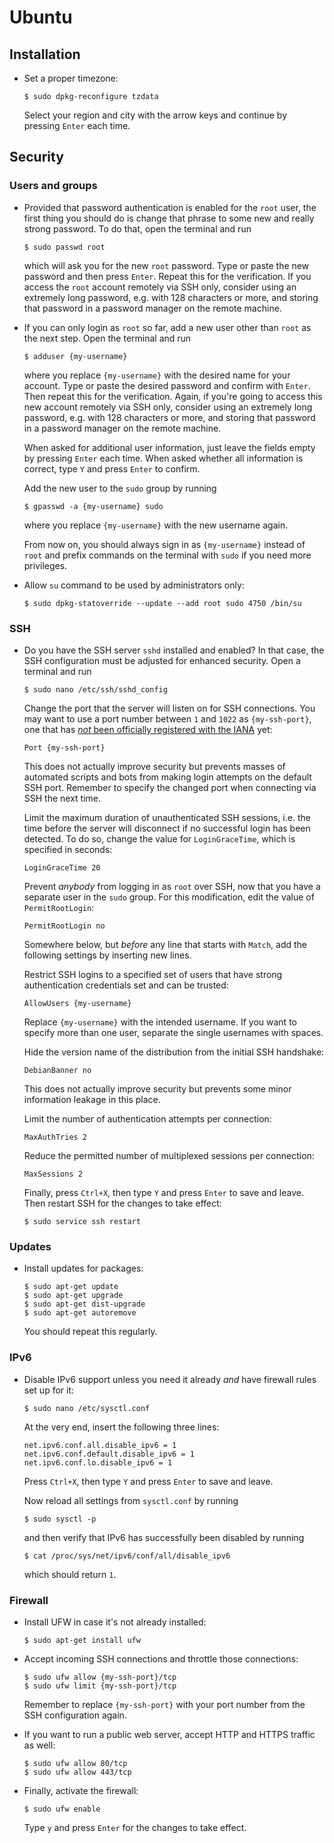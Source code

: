 # Ubuntu

## Installation

 * Set a proper timezone:

   ```
   $ sudo dpkg-reconfigure tzdata
   ```

   Select your region and city with the arrow keys and continue by pressing `Enter` each time.

## Security

### Users and groups

 * Provided that password authentication is enabled for the `root` user, the first thing you should do is change that phrase to some new and really strong password. To do that, open the terminal and run

   ```
   $ sudo passwd root
   ```

   which will ask you for the new `root` password. Type or paste the new password and then press `Enter`. Repeat this for the verification. If you access the `root` account remotely via SSH only, consider using an extremely long password, e.g. with 128 characters or more, and storing that password in a password manager on the remote machine.

 * If you can only login as `root` so far, add a new user other than `root` as the next step. Open the terminal and run

   ```
   $ adduser {my-username}
   ```

   where you replace `{my-username}` with the desired name for your account. Type or paste the desired password and confirm with `Enter`. Then repeat this for the verification. Again, if you're going to access this new account remotely via SSH only, consider using an extremely long password, e.g. with 128 characters or more, and storing that password in a password manager on the remote machine.

   When asked for additional user information, just leave the fields empty by pressing `Enter` each time. When asked whether all information is correct, type `Y` and press `Enter` to confirm.

   Add the new user to the `sudo` group by running

   ```
   $ gpasswd -a {my-username} sudo
   ```

   where you replace `{my-username}` with the new username again.

   From now on, you should always sign in as `{my-username}` instead of `root` and prefix commands on the terminal with `sudo` if you need more privileges.

 * Allow `su` command to be used by administrators only:

   ```
   $ sudo dpkg-statoverride --update --add root sudo 4750 /bin/su
   ```

### SSH

 * Do you have the SSH server `sshd` installed and enabled? In that case, the SSH configuration must be adjusted for enhanced security. Open a terminal and run

   ```
   $ sudo nano /etc/ssh/sshd_config
   ```

   Change the port that the server will listen on for SSH connections. You may want to use a port number between `1` and `1022` as `{my-ssh-port}`, one that has [*not* been officially registered with the IANA](https://en.wikipedia.org/wiki/List_of_TCP_and_UDP_port_numbers) yet:

   ```
   Port {my-ssh-port}
   ```

   This does not actually improve security but prevents masses of automated scripts and bots from making login attempts on the default SSH port. Remember to specify the changed port when connecting via SSH the next time.

   Limit the maximum duration of unauthenticated SSH sessions, i.e. the time before the server will disconnect if no successful login has been detected. To do so, change the value for `LoginGraceTime`, which is specified in seconds:

   ```
   LoginGraceTime 20
   ```

   Prevent *anybody* from logging in as `root` over SSH, now that you have a separate user in the `sudo` group. For this modification, edit the value of `PermitRootLogin`:

   ```
   PermitRootLogin no
   ```

   Somewhere below, but *before* any line that starts with `Match`, add the following settings by inserting new lines.

   Restrict SSH logins to a specified set of users that have strong authentication credentials set and can be trusted:

   ```
   AllowUsers {my-username}
   ```

   Replace `{my-username}` with the intended username. If you want to specify more than one user, separate the single usernames with spaces.

   Hide the version name of the distribution from the initial SSH handshake:

   ```
   DebianBanner no
   ```

   This does not actually improve security but prevents some minor information leakage in this place.

   Limit the number of authentication attempts per connection:

   ```
   MaxAuthTries 2
   ```

   Reduce the permitted number of multiplexed sessions per connection:

   ```
   MaxSessions 2
   ```

   Finally, press `Ctrl+X`, then type `Y` and press `Enter` to save and leave. Then restart SSH for the changes to take effect:

   ```
   $ sudo service ssh restart
   ```

### Updates

 * Install updates for packages:

   ```
   $ sudo apt-get update
   $ sudo apt-get upgrade
   $ sudo apt-get dist-upgrade
   $ sudo apt-get autoremove
   ```

   You should repeat this regularly.

### IPv6

 * Disable IPv6 support unless you need it already *and* have firewall rules set up for it:

   ```
   $ sudo nano /etc/sysctl.conf
   ```

   At the very end, insert the following three lines:

   ```
   net.ipv6.conf.all.disable_ipv6 = 1
   net.ipv6.conf.default.disable_ipv6 = 1
   net.ipv6.conf.lo.disable_ipv6 = 1
   ```

   Press `Ctrl+X`, then type `Y` and press `Enter` to save and leave.

   Now reload all settings from `sysctl.conf` by running

   ```
   $ sudo sysctl -p
   ```

   and then verify that IPv6 has successfully been disabled by running

   ```
   $ cat /proc/sys/net/ipv6/conf/all/disable_ipv6
   ```

   which should return `1`.

### Firewall

 * Install UFW in case it's not already installed:

   ```
   $ sudo apt-get install ufw
   ```

 * Accept incoming SSH connections and throttle those connections:

   ```
   $ sudo ufw allow {my-ssh-port}/tcp
   $ sudo ufw limit {my-ssh-port}/tcp
   ```

   Remember to replace `{my-ssh-port}` with your port number from the SSH configuration again.

 * If you want to run a public web server, accept HTTP and HTTPS traffic as well:

   ```
   $ sudo ufw allow 80/tcp
   $ sudo ufw allow 443/tcp
   ```

 * Finally, activate the firewall:

   ```
   $ sudo ufw enable
   ```

   Type `y` and press `Enter` for the changes to take effect.

